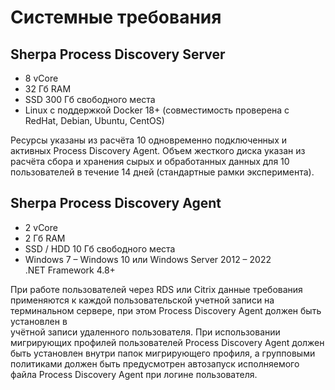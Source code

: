 # Системные требования

## Sherpa Process Discovery Server

* 8 vCore
* 32 Гб RAM
* SSD 300 Гб свободного места
* Linux с поддержкой Docker 18+ (cовместимость проверена с\
  RedHat, Debian, Ubuntu, CentOS)

Ресурсы указаны из расчёта 10 одновременно подключенных и активных Process Discovery Agent. Объем жесткого диска указан из расчёта сбора и хранения сырых и обработанных данных для 10 пользователей в течение 14 дней (стандартные рамки эксперимента).

## Sherpa Process Discovery Agent

* 2 vCore
* 2 Гб RAM
* SSD / HDD 10 Гб свободного места
* Windows 7 – Windows 10 или Windows Server 2012 – 2022\
  .NET Framework 4.8+

При работе пользователей через RDS или Citrix данные требования применяются к каждой пользовательской учетной записи на терминальном сервере, при этом Process Discovery Agent должен быть установлен в\
учётной записи удаленного пользователя. При использовании мигрирующих профилей пользователей Process Discovery Agent должен быть установлен внутри папок мигрирующего профиля, а групповыми политиками должен быть предусмотрен автозапуск исполняемого файла Process Discovery Agent при логине пользователя.
